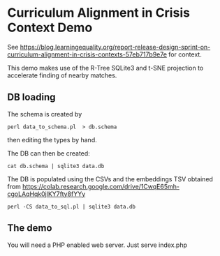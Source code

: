 # Curriculum Alignment in Crisis Context Demo

See https://blog.learningequality.org/report-release-design-sprint-on-curriculum-alignment-in-crisis-contexts-57eb717b9e7e for context.

This demo makes use of the R-Tree SQLite3 and t-SNE projection to accelerate finding of nearby matches.

## DB loading

The schema is created by 

```
perl data_to_schema.pl  > db.schema
```

then editing the types by hand.

The DB can then be created:

```
cat db.schema | sqlite3 data.db
```

The DB is populated using the CSVs and the embeddings TSV obtained from https://colab.research.google.com/drive/1CwqE65mh-cgoLAqHqk0jlKY7fty8fYYy

```
perl -CS data_to_sql.pl | sqlite3 data.db
```

## The demo

You will need a PHP enabled web server. Just serve index.php
